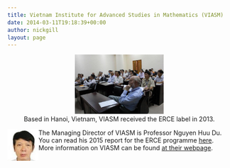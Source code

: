 ```yaml
---
title: Vietnam Institute for Advanced Studies in Mathematics (VIASM)
date: 2014-03-11T19:18:39+00:00
author: nickgill
layout: page
---
```


<p align=center>
<img src = "viasm.jpg" style="width: 200px;"><br>
Based in Hanoi, Vietnam, VIASM received the ERCE label in 2013.
</p>
<p><img src="viasm2.jpg" width=70 align=left>The Managing Director of VIASM is Professor Nguyen Huu Du. <br> You can read his 2015 report for the ERCE programme <a href = "VIASM report 2015.pdf">here</a>. <br> More information on VIASM can be found <a href = "http://viasm.edu.vn/?lang=en">at their webpage</a>.
</p>


